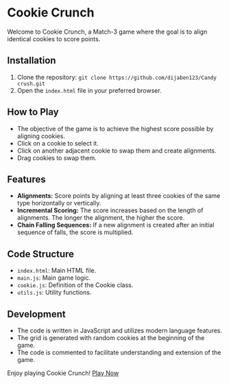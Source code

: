 # Cookie Crunch

Welcome to Cookie Crunch, a Match-3 game where the goal is to align identical cookies to score points.

## Installation

1. Clone the repository: `git clone https://github.com/dijaben123/Candy crush.git`
2. Open the `index.html` file in your preferred browser.

## How to Play

- The objective of the game is to achieve the highest score possible by aligning cookies.
- Click on a cookie to select it.
- Click on another adjacent cookie to swap them and create alignments.
- Drag cookies to swap them.

## Features

- **Alignments:** Score points by aligning at least three cookies of the same type horizontally or vertically.
- **Incremental Scoring:** The score increases based on the length of alignments. The longer the alignment, the higher the score.
- **Chain Falling Sequences:** If a new alignment is created after an initial sequence of falls, the score is multiplied.

## Code Structure

- `index.html`: Main HTML file.
- `main.js`: Main game logic.
- `cookie.js`: Definition of the Cookie class.
- `utils.js`: Utility functions.

## Development

- The code is written in JavaScript and utilizes modern language features.
- The grid is generated with random cookies at the beginning of the game.
- The code is commented to facilitate understanding and extension of the game.

Enjoy playing Cookie Crunch! [Play Now](https://dijaben123.github.io/Candy-Crush/)
